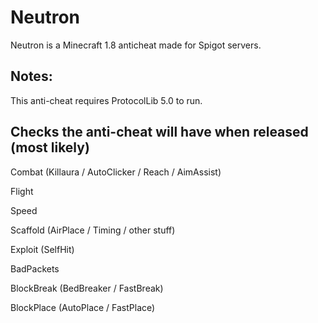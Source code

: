 # Neutron
Neutron is a Minecraft 1.8 anticheat made for Spigot servers.

## Notes:
This anti-cheat requires ProtocolLib 5.0 to run.

## Checks the anti-cheat will have when released (most likely)
Combat (Killaura / AutoClicker / Reach / AimAssist)

Flight

Speed

Scaffold (AirPlace / Timing / other stuff)

Exploit (SelfHit)

BadPackets

BlockBreak (BedBreaker / FastBreak)

BlockPlace (AutoPlace / FastPlace)
